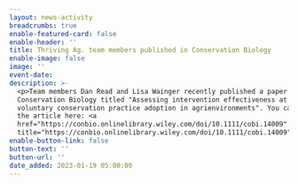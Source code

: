 ```yaml
---
layout: news-activity
breadcrumbs: true
enable-featured-card: false
enable-header: ''
title: Thriving Ag. team members published in Conservation Biology
enable-image: false
image: ''
event-date:
description: >-
  <p>Team members Dan Read and Lisa Wainger recently published a paper in
  Conservation Biology titled "Assessing intervention effectiveness at promoting
  voluntary conservation practice adoption in agrienvironments". You can read
  the article here: <a
  href="https://conbio.onlinelibrary.wiley.com/doi/10.1111/cobi.14009"
  title="https://conbio.onlinelibrary.wiley.com/doi/10.1111/cobi.14009">https://conbio.onlinelibrary.wiley.com/doi/10.1111/cobi.14009</a></p>
enable-button-link: false
button-text: ''
button-url: ''
date_added: 2023-01-19 05:00:00
---
```


